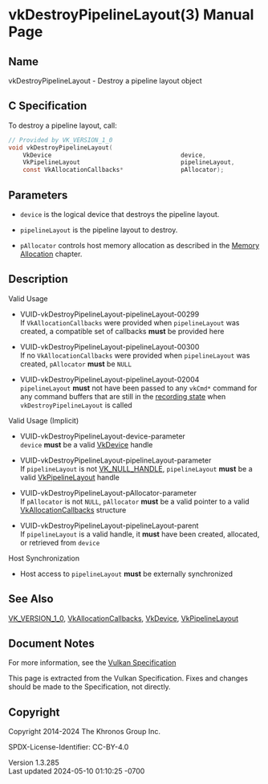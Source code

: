 # vkDestroyPipelineLayout(3) Manual Page

## Name

vkDestroyPipelineLayout - Destroy a pipeline layout object



## <a href="#_c_specification" class="anchor"></a>C Specification

To destroy a pipeline layout, call:

``` c
// Provided by VK_VERSION_1_0
void vkDestroyPipelineLayout(
    VkDevice                                    device,
    VkPipelineLayout                            pipelineLayout,
    const VkAllocationCallbacks*                pAllocator);
```

## <a href="#_parameters" class="anchor"></a>Parameters

- `device` is the logical device that destroys the pipeline layout.

- `pipelineLayout` is the pipeline layout to destroy.

- `pAllocator` controls host memory allocation as described in the <a
  href="https://registry.khronos.org/vulkan/specs/1.3-extensions/html/vkspec.html#memory-allocation"
  target="_blank" rel="noopener">Memory Allocation</a> chapter.

## <a href="#_description" class="anchor"></a>Description

Valid Usage

- <a href="#VUID-vkDestroyPipelineLayout-pipelineLayout-00299"
  id="VUID-vkDestroyPipelineLayout-pipelineLayout-00299"></a>
  VUID-vkDestroyPipelineLayout-pipelineLayout-00299  
  If `VkAllocationCallbacks` were provided when `pipelineLayout` was
  created, a compatible set of callbacks **must** be provided here

- <a href="#VUID-vkDestroyPipelineLayout-pipelineLayout-00300"
  id="VUID-vkDestroyPipelineLayout-pipelineLayout-00300"></a>
  VUID-vkDestroyPipelineLayout-pipelineLayout-00300  
  If no `VkAllocationCallbacks` were provided when `pipelineLayout` was
  created, `pAllocator` **must** be `NULL`

- <a href="#VUID-vkDestroyPipelineLayout-pipelineLayout-02004"
  id="VUID-vkDestroyPipelineLayout-pipelineLayout-02004"></a>
  VUID-vkDestroyPipelineLayout-pipelineLayout-02004  
  `pipelineLayout` **must** not have been passed to any `vkCmd*` command
  for any command buffers that are still in the <a
  href="https://registry.khronos.org/vulkan/specs/1.3-extensions/html/vkspec.html#commandbuffers-lifecycle"
  target="_blank" rel="noopener">recording state</a> when
  `vkDestroyPipelineLayout` is called

Valid Usage (Implicit)

- <a href="#VUID-vkDestroyPipelineLayout-device-parameter"
  id="VUID-vkDestroyPipelineLayout-device-parameter"></a>
  VUID-vkDestroyPipelineLayout-device-parameter  
  `device` **must** be a valid [VkDevice](https://registry.khronos.org/vulkan/specs/1.3-extensions/man/html/VkDevice.html) handle

- <a href="#VUID-vkDestroyPipelineLayout-pipelineLayout-parameter"
  id="VUID-vkDestroyPipelineLayout-pipelineLayout-parameter"></a>
  VUID-vkDestroyPipelineLayout-pipelineLayout-parameter  
  If `pipelineLayout` is not [VK_NULL_HANDLE](https://registry.khronos.org/vulkan/specs/1.3-extensions/man/html/VK_NULL_HANDLE.html),
  `pipelineLayout` **must** be a valid
  [VkPipelineLayout](https://registry.khronos.org/vulkan/specs/1.3-extensions/man/html/VkPipelineLayout.html) handle

- <a href="#VUID-vkDestroyPipelineLayout-pAllocator-parameter"
  id="VUID-vkDestroyPipelineLayout-pAllocator-parameter"></a>
  VUID-vkDestroyPipelineLayout-pAllocator-parameter  
  If `pAllocator` is not `NULL`, `pAllocator` **must** be a valid
  pointer to a valid [VkAllocationCallbacks](https://registry.khronos.org/vulkan/specs/1.3-extensions/man/html/VkAllocationCallbacks.html)
  structure

- <a href="#VUID-vkDestroyPipelineLayout-pipelineLayout-parent"
  id="VUID-vkDestroyPipelineLayout-pipelineLayout-parent"></a>
  VUID-vkDestroyPipelineLayout-pipelineLayout-parent  
  If `pipelineLayout` is a valid handle, it **must** have been created,
  allocated, or retrieved from `device`

Host Synchronization

- Host access to `pipelineLayout` **must** be externally synchronized

## <a href="#_see_also" class="anchor"></a>See Also

[VK_VERSION_1_0](https://registry.khronos.org/vulkan/specs/1.3-extensions/man/html/VK_VERSION_1_0.html),
[VkAllocationCallbacks](https://registry.khronos.org/vulkan/specs/1.3-extensions/man/html/VkAllocationCallbacks.html),
[VkDevice](https://registry.khronos.org/vulkan/specs/1.3-extensions/man/html/VkDevice.html), [VkPipelineLayout](https://registry.khronos.org/vulkan/specs/1.3-extensions/man/html/VkPipelineLayout.html)

## <a href="#_document_notes" class="anchor"></a>Document Notes

For more information, see the <a
href="https://registry.khronos.org/vulkan/specs/1.3-extensions/html/vkspec.html#vkDestroyPipelineLayout"
target="_blank" rel="noopener">Vulkan Specification</a>

This page is extracted from the Vulkan Specification. Fixes and changes
should be made to the Specification, not directly.

## <a href="#_copyright" class="anchor"></a>Copyright

Copyright 2014-2024 The Khronos Group Inc.

SPDX-License-Identifier: CC-BY-4.0

Version 1.3.285  
Last updated 2024-05-10 01:10:25 -0700
